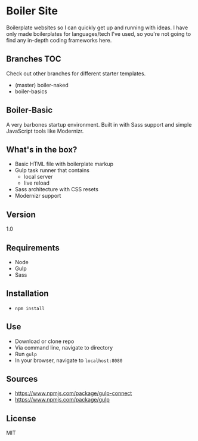 Boiler Site
===========
Boilerplate websites so I can quickly get up and running with ideas. I have only made boilerplates for languages/tech I've used, so you're not going to find any in-depth coding frameworks here.

Branches TOC
---
Check out other branches for different starter templates.
- (master) boiler-naked
- boiler-basics

Boiler-Basic
---
A very barbones startup environment. Built in with Sass support and simple JavaScript tools like Modernizr.

What's in the box?
----

  - Basic HTML file with boilerplate markup
  - Gulp task runner that contains
    - local server
    - live reload
  - Sass architecture with CSS resets
  - Modernizr support

Version
---
1.0

Requirements
---
- Node
- Gulp
- Sass

Installation
---
- `npm install`

Use
---
- Download or clone repo
- Via command line, navigate to directory
- Run `gulp`
- In your browser, navigate to `localhost:8080`

Sources
---
- https://www.npmjs.com/package/gulp-connect
- https://www.npmjs.com/package/gulp

License
---
MIT